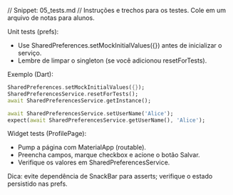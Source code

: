 // Snippet: 05_tests.md
// Instruções e trechos para os testes. Cole em um arquivo de notas para alunos.

Unit tests (prefs):
- Use SharedPreferences.setMockInitialValues({}) antes de inicializar o serviço.
- Lembre de limpar o singleton (se você adicionou resetForTests).

Exemplo (Dart):

```dart
SharedPreferences.setMockInitialValues({});
SharedPreferencesService.resetForTests();
await SharedPreferencesService.getInstance();

await SharedPreferencesService.setUserName('Alice');
expect(await SharedPreferencesService.getUserName(), 'Alice');
```

Widget tests (ProfilePage):
- Pump a página com MaterialApp (routable).
- Preencha campos, marque checkbox e acione o botão Salvar.
- Verifique os valores em SharedPreferencesService.

Dica: evite dependência de SnackBar para asserts; verifique o estado persistido nas prefs.
```